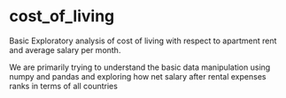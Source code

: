 # cost_of_living

Basic Exploratory analysis of cost of living with respect to apartment rent and average salary per month.

We are primarily trying to understand the basic data manipulation using numpy and pandas and exploring how net salary after rental expenses ranks in terms of all countries
